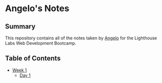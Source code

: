 # Angelo's Notes

## Summary

This repository contains all of the notes taken by [Angelo](https://github.com/Vani11aG310) for the Lighthouse Labs Web Development Bootcamp.

## Table of Contents
- [Week 1](/Week_1)
  - [Day 1](/Week_1/Day_1)